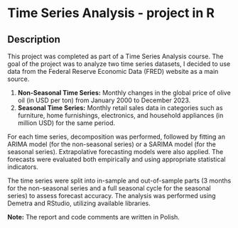 # Time Series Analysis - project in R

## Description

This project was completed as part of a Time Series Analysis course. The goal of the project was to analyze two time series datasets, I decided to use data from the Federal Reserve Economic Data (FRED) website as a main source.

1. **Non-Seasonal Time Series:** Monthly changes in the global price of olive oil (in USD per ton) from January 2000 to December 2023.
2. **Seasonal Time Series:** Monthly retail sales data in categories such as furniture, home furnishings, electronics, and household appliances (in million USD) for the same period.

For each time series, decomposition was performed, followed by fitting an ARIMA model (for the non-seasonal series) or a SARIMA model (for the seasonal series). Extrapolative forecasting models were also applied. The forecasts were evaluated both empirically and using appropriate statistical indicators.

The time series were split into in-sample and out-of-sample parts (3 months for the non-seasonal series and a full seasonal cycle for the seasonal series) to assess forecast accuracy. The analysis was performed using Demetra and RStudio, utilizing available libraries.

**Note:** The report and code comments are written in Polish.
